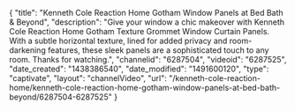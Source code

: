{
    "title": "Kenneth Cole Reaction Home Gotham Window Panels at Bed Bath & Beyond",
    "description": "Give your window a chic makeover with Kenneth Cole Reaction Home Gotham Texture Grommet Window Curtain Panels. With a subtle horizontal texture, lined for added privacy and room-darkening features, these sleek panels are a sophisticated touch to any room. Thanks for watching.",
    "channelid": "6287504",
    "videoid": "6287525",
    "date_created": "1438386540",
    "date_modified": "1491600120",
    "type": "captivate",
    "layout": "channelVideo",
    "url": "\/kenneth-cole-reaction-home\/kenneth-cole-reaction-home-gotham-window-panels-at-bed-bath-beyond\/6287504-6287525"
}